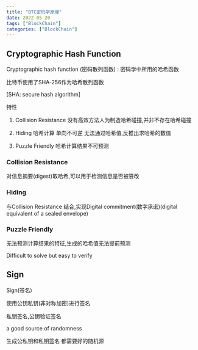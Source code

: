 ```yaml
---
title: "BTC密码学原理"
date: 2022-05-20
tags: ["BlockChain"]
categories: ["BlockChain"]
---
```


## Cryptographic Hash Function

Cryptographic hash function (密码散列函数) : 密码学中所用的哈希函数

比特币使用了SHA-256作为哈希散列函数

[SHA: secure hash algorithm]



特性

1. Collision Resistance 没有高效方法人为制造哈希碰撞,并非不存在哈希碰撞

2. Hiding 哈希计算 单向不可逆 无法通过哈希值,反推出求哈希的数值
3. Puzzle Friendly 哈希计算结果不可预测



### Collision Resistance

对信息摘要(digest)取哈希,可以用于检测信息是否被篡改



### Hiding

与Collision Resistance 结合,实现Digital commitment(数字承诺)(digital equivalent of a sealed envelope)



### Puzzle Friendly

无法预测计算结果的特征,生成的哈希值无法提前预测

Difficult to solve but easy to verify



## Sign

Sign(签名)



使用公钥私钥(非对称加密)进行签名

私钥签名,公钥验证签名

a good source of randomness

生成公私钥和私钥签名 都需要好的随机源